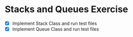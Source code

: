 # Stacks and Queues Exercise

- [X] Implement Stack Class and run test files
- [X] Implement Queue Class and run test files